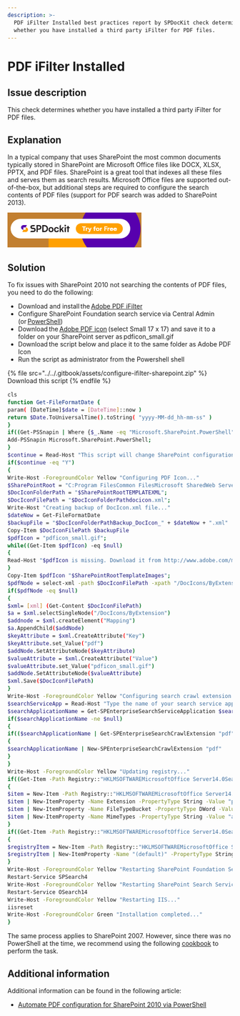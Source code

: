 ```yaml
---
description: >-
  PDF iFilter Installed best practices report by SPDocKit check determines
  whether you have installed a third party iFilter for PDF files.
---
```


# PDF iFilter Installed

## Issue description

This check determines whether you have installed a third party iFilter for PDF files.

## Explanation

In a typical company that uses SharePoint the most common documents typically stored in SharePoint are Microsoft Office files like DOCX, XLSX, PPTX, and PDF files. SharePoint is a great tool that indexes all these files and serves them as search results. Microsoft Office files are supported out-of-the-box, but additional steps are required to configure the search contents of PDF files (support for PDF search was added to SharePoint 2013).

[![Download SPDocKit](../../.gitbook/assets/spdockit-download.png)](http://bit.ly/2US0Zna)

## Solution

To fix issues with SharePoint 2010 not searching the contents of PDF files, you need to do the following:

* Download and install the [Adobe PDF iFilter](https://community.adobe.com/t5/acrobat-discussions/current-official-download-link-for-adobe-pdf-ifilter-11-for-64-bit-platforms/m-p/11988379)
* Configure SharePoint Foundation search service via Central Admin (or [PowerShell](http://blog.falchionconsulting.com/index.php/2010/04/starting-the-sharepoint-2010-foundation-search-service-using-powershell/))
* Download the [Adobe PDF icon](http://www.adobe.com/misc/linking.html) (select Small 17 x 17) and save it to a folder on your SharePoint server as pdficon\_small.gif
* Download the script below and place it to the same folder as Adobe PDF Icon
* Run the script as administrator from the Powershell shell

{% file src="../../.gitbook/assets/configure-ifilter-sharepoint.zip" %}
Download this script
{% endfile %}

```bash
cls
function Get-FileFormatDate {
param( [DateTime]$date = [DateTime]::now )
return $Date.ToUniversalTime().toString( "yyyy-MM-dd_hh-mm-ss" )
}
if((Get-PSSnapin | Where {$_.Name -eq "Microsoft.SharePoint.PowerShell"}) -eq $null) {
Add-PSSnapin Microsoft.SharePoint.PowerShell;
}
$continue = Read-Host "This script will change SharePoint configuration files, registry and will restart your IIS! Would you like to continue (Y/N)"
if($continue -eq "Y")
{
Write-Host -ForegroundColor Yellow "Configuring PDF Icon..."
$SharePointRoot = "C:Program FilesCommon FilesMicrosoft SharedWeb Server Extensions14";
$DocIconFolderPath = "$SharePointRootTEMPLATEXML";
$DocIconFilePath = "$DocIconFolderPathdocicon.xml";
Write-Host "Creating backup of DocIcon.xml file..."
$dateNow = Get-FileFormatDate
$backupFile = "$DocIconFolderPathBackup_DocIcon_" + $dateNow + ".xml"
Copy-Item $DocIconFilePath $backupFile
$pdfIcon = "pdficon_small.gif";
while((Get-Item $pdfIcon) -eq $null)
{
Read-Host "$pdfIcon is missing. Download it from http://www.adobe.com/misc/linking.html and place it to this folder. Press any key to continue...";
}
Copy-Item $pdfIcon "$SharePointRootTemplateImages";
$pdfNode = select-xml -path $DocIconFilePath -xpath "/DocIcons/ByExtension/Mapping[@Key='pdf']" | select-object -expandProperty Node
if($pdfNode -eq $null)
{
$xml= [xml] (Get-Content $DocIconFilePath)
$a = $xml.selectSingleNode("/DocIcons/ByExtension")
$addnode = $xml.createElement("Mapping")
$a.AppendChild($addNode)
$keyAttribute = $xml.CreateAttribute("Key")
$keyAttribute.set_Value("pdf")
$addNode.SetAttributeNode($keyAttribute)
$valueAttribute = $xml.CreateAttribute("Value")
$valueAttribute.set_Value("pdficon_small.gif")
$addNode.SetAttributeNode($valueAttribute)
$xml.Save($DocIconFilePath)
}
Write-Host -ForegroundColor Yellow "Configuring search crawl extension..."
$searchServiceApp = Read-Host "Type the name of your search service application (e.g. Search Service Application)"
$searchApplicationName = Get-SPEnterpriseSearchServiceApplication $searchServiceApp
if($searchApplicationName -ne $null)
{
if(($searchApplicationName | Get-SPEnterpriseSearchCrawlExtension "pdf") -eq $null)
{
$searchApplicationName | New-SPEnterpriseSearchCrawlExtension "pdf"
}
}
Write-Host -ForegroundColor Yellow "Updating registry..."
if((Get-Item -Path Registry::"HKLMSOFTWAREMicrosoftOffice Server14.0SearchSetupFilters.pdf") -eq $null)
{
$item = New-Item -Path Registry::"HKLMSOFTWAREMicrosoftOffice Server14.0SearchSetupFilters.pdf"
$item | New-ItemProperty -Name Extension -PropertyType String -Value "pdf"
$item | New-ItemProperty -Name FileTypeBucket -PropertyType DWord -Value 1
$item | New-ItemProperty -Name MimeTypes -PropertyType String -Value "application/pdf"
}
if((Get-Item -Path Registry::"HKLMSOFTWAREMicrosoftOffice Server14.0SearchSetupContentIndexCommonFiltersExtension.pdf") -eq $null)
{
$registryItem = New-Item -Path Registry::"HKLMSOFTWAREMicrosoftOffice Server14.0SearchSetupContentIndexCommonFiltersExtension.pdf";
$registryItem | New-ItemProperty -Name "(default)" -PropertyType String -Value "{E8978DA6-047F-4E3D-9C78-CDBE46041603}"
}
Write-Host -ForegroundColor Yellow "Restarting SharePoint Foundation Search Service..."
Restart-Service SPSearch4
Write-Host -ForegroundColor Yellow "Restarting SharePoint Search Service..."
Restart-Service OSearch14
Write-Host -ForegroundColor Yellow "Restarting IIS..."
iisreset
Write-Host -ForegroundColor Green "Installation completed..."
}
```

The same process applies to SharePoint 2007. However, since there was no PowerShell at the time, we recommend using the following [cookbook](http://www.adobe.com/special/acrobat/configuring\_pdf\_ifilter\_for\_ms\_sharepoint\_2007.pdf) to perform the task.

## Additional information

Additional information can be found in the following article:

* [Automate PDF configuration for SharePoint 2010 via PowerShell](http://www.sharepointusecases.com/2011/02/automate-pdf-configuration-for-sharepoint-2010-via-powershell/)
